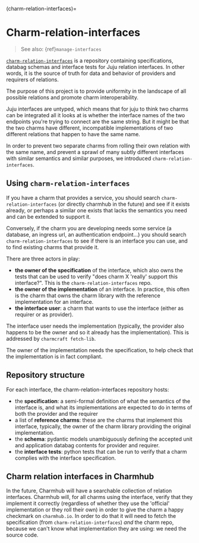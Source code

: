 (charm-relation-interfaces)=
# Charm-relation-interfaces

> See also: {ref}`manage-interfaces`

[`charm-relation-interfaces`](https://github.com/canonical/charm-relation-interfaces) is a repository containing specifications, databag schemas and interface tests for Juju relation interfaces. In other words, it is the source of truth for data and behavior of providers and requirers of relations.

The purpose of this project is to provide uniformity in the landscape of all possible relations and promote charm interoperability.

Juju interfaces are untyped, which means that for juju to think two charms can be integrated all it looks at is whether the interface names of the two endpoints you're trying to connect are the same string. But it might be that the two charms have different, incompatible implementations of two different relations that happen to have the same name.

In order to prevent two separate charms from rolling their own relation with the same name, and prevent a sprawl of many subtly different interfaces with similar semantics and similar purposes, we introduced `charm-relation-interfaces`.

## Using `charm-relation-interfaces`

If you have a charm that provides a service, you should search `charm-relation-interfaces` (or directly charmhub in the future) and see if it exists already, or perhaps a similar one exists that lacks the semantics you need and can be extended to support it.

Conversely, if the charm you are developing needs some service (a database, an ingress url, an authentication endpoint...)  you should search `charm-relation-interfaces` to see if there is an interface you can use, and to find existing charms that provide it. 

There are three actors in play:

* **the owner of the specification** of the interface, which also owns the tests that can be used to verify "does charm X 'really' support this interface?". This is the `charm-relation-interfaces` repo.
* **the owner of the implementation** of an interface. In practice, this often is the charm that owns the charm library with the reference implementation for an interface.
* **the interface user**: a charm that wants to use the interface (either as requirer or as provider).

The interface user needs the implementation (typically, the provider also happens to be the owner and so it already has the implementation). This is addressed by `charmcraft fetch-lib`.

The owner of the implementation needs the specification, to help check that the implementation is in fact compliant.

## Repository structure

For each interface, the charm-relation-interfaces repository hosts:
- the **specification**: a semi-formal definition of what the semantics of the interface is, and what its implementations are expected to do in terms of both the provider and the requirer
- a list of **reference charms**: these are the charms that implement this interface, typically, the owner of the charm library providing the original implementation.
- the **schema**: pydantic models unambiguously defining the accepted unit and application databag contents for provider and requirer.
- the **interface tests**: python tests that can be run to verify that a charm complies with the interface specification.


## Charm relation interfaces in Charmhub
In the future, Charmhub will have a searchable collection of relation interfaces. 
Charmhub will, for all charms using the interface, verify that they implement it correctly (regardless of whether they use the 'official' implementation or they roll their own) in order to give the charm a happy checkmark on `charmhub.io`. In order to do that it will need to fetch the specification (from `charm-relation-interfaces`) *and* the charm repo, because we can't know what implementation they are using: we need the source code.



